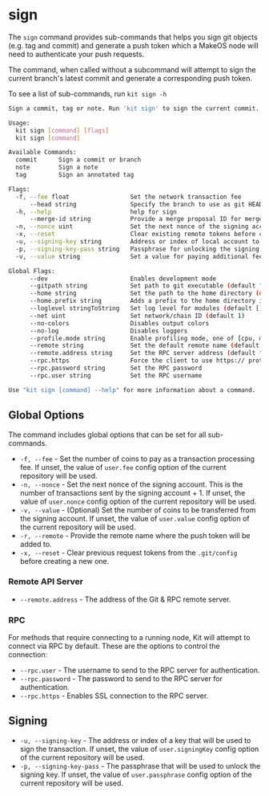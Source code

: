 # sign

The `sign` command provides sub-commands that helps you sign git objects \(e.g. tag and commit\) and generate a push token which a MakeOS node will need to authenticate your push requests.

The command, when called without a subcommand will attempt to sign the current branch's latest commit and generate a corresponding push token.  

To see a list of sub-commands, run `kit sign -h`

```bash
Sign a commit, tag or note. Run 'kit sign' to sign the current commit.

Usage:
  kit sign [command] [flags]
  kit sign [command]

Available Commands:
  commit      Sign a commit or branch
  note        Sign a note
  tag         Sign an annotated tag

Flags:
  -f, --fee float                 Set the network transaction fee
      --head string               Specify the branch to use as git HEAD
  -h, --help                      help for sign
      --merge-id string           Provide a merge proposal ID for merge fulfilment
  -n, --nonce uint                Set the next nonce of the signing account signing
  -x, --reset                     Clear existing remote tokens before creating a new one
  -u, --signing-key string        Address or index of local account to use for signing transaction
  -p, --signing-key-pass string   Passphrase for unlocking the signing account
  -v, --value string              Set a value for paying additional fees

Global Flags:
      --dev                       Enables development mode
      --gitpath string            Set path to git executable (default "git")
      --home string               Set the path to the home directory (default "/Users/ncodes/.kit")
      --home.prefix string        Adds a prefix to the home directory in dev mode
      --loglevel stringToString   Set log level for modules (default [])
      --net uint                  Set network/chain ID (default 1)
      --no-colors                 Disables output colors
      --no-log                    Disables loggers
      --profile.mode string       Enable profiling mode, one of [cpu, mem, mutex, block]
      --remote string             Set the default remote name (default "origin")
      --remote.address string     Set the RPC server address (default ":9002")
      --rpc.https                 Force the client to use https:// protocol
      --rpc.password string       Set the RPC password
      --rpc.user string           Set the RPC username

Use "kit sign [command] --help" for more information about a command.
```

## Global Options

The command includes global options that can be set for all sub-commands.

* `-f, --fee` - Set the number of coins to pay as a transaction processing fee. If unset, the value of `user.fee` config option of the current repository will be used.
* `-n, --nonce` - Set the next nonce of the signing account. This is the number of transactions sent by the signing account + 1. If unset, the value of `user.nonce` config option of the current repository will be used.
* `-v, --value` - \(Optional\) Set the number of coins to be transferred from the signing account. If unset, the value of `user.value` config option of the current repository will be used.
* `-r, --remote` - Provide the remote name where the push token will be added to. 
* `-x, --reset` - Clear previous request tokens from the `.git/config` before creating a new one.

### Remote API Server

* `--remote.address`  - The address of the Git & RPC remote server.

### RPC

For methods that require connecting to a running node, Kit will attempt to connect via RPC by default. These are the options to control the connection:

* `--rpc.user` - The username to send to the RPC server for authentication.
* `--rpc.password` - The password to send to the RPC server for authentication.
* `--rpc.https` - Enables SSL connection to the RPC server.  

## Signing

* `-u, --signing-key` - The address or index of a key that will be used to sign the transaction. If unset, the value of `user.signingKey` config option of the current repository will be used.
* `-p, --signing-key-pass` - The passphrase that will be used to unlock the signing key. If unset, the value of `user.passphrase` config option of the current repository will be used.

